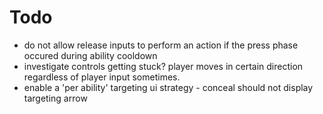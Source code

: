 ﻿# Todo
- do not allow release inputs to perform an action if the press phase occured during ability cooldown
- investigate controls getting stuck? player moves in certain direction regardless of player input sometimes.
- enable a 'per ability' targeting ui strategy - conceal should not display targeting arrow